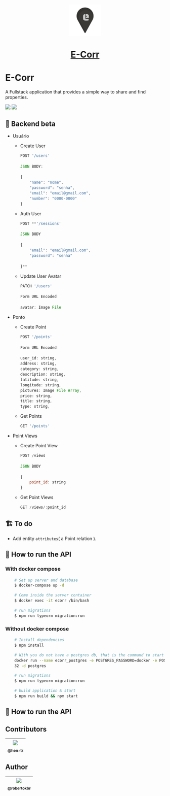 <h1 align="center">
    <img src="https://github.com/robertokbr/E-Corr/blob/main/mobile/assets/icon.png" width="100px" /><br>
    <br>
  <a href="https://e-corr.netlify.app/">
    E-Corr
  <a/>
</h1>


# E-Corr
A Fullstack application that provides a simple way to share and find properties.

<img  src="https://github.com/robertokbr/e-corr/tree/main/.Github/map.png" />
<img  src="https://github.com/robertokbr/e-corr/tree/main/.Github/details.png" />

## 🤖 Backend beta

- Usuário
    - Create User

        ```jsx
        POST '/users'

        JSON BODY:

        {
        	"name": "nome",
        	"password": "senha",
        	"email": "email@gmail.com",
        	"number": "0000-0000"
        }
        ```

    - Auth User

        ```jsx
        POST **'/sessions'

        JSON BODY

        { 
        	"email": "email@gmail.com", 
        	"password": "senha"
        	
        }**
        ```

    - Update User Avatar

        ```jsx
        PATCH '/users'

        Form URL Encoded

        avatar: Image File
        ```

- Ponto
    - Create Point

        ```jsx
        POST '/points'

        Form URL Encoded

        user_id: string,
        address: string,
        category: string,
        description: string,
        latitude: string,
        longitude: string,
        pictures: Image File Array,
        price: string,
        title: string,
        type: string,
        ```

    - Get Points

        ```jsx
        GET '/points'
        ```

- Point Views
    - Create Point View

        ```jsx
        POST /views

        JSON BODY

        {
        	point_id: string
        }
        ```

    - Get Point Views

        ```jsx
        GET /views/:point_id
        ```
## 🏗️ To do

- Add entity ```attributes```( a Point relation ).


## 🧰 How to run the API

### With docker compose
```bash
    # Set up server and database
    $ docker-compose up -d
```
```bash
    # Come inside the server container
    $ docker exec -it ecorr /bin/bash
```
```bash
    # run migrations
    $ npm run typeorm migration:run 
```
### Without docker compose
```bash
    # Install dependencies 
    $ npm install
```
```bash
    # With you do not have a postgres db, that is the command to start a docker postgres
    docker run --name ecorr_postgres -e POSTGRES_PASSWORD=docker -e POSTGRES_DB=ecorr -p 5432:54
    32 -d postgres
```
```bash
    # run migrations
    $ npm run typeorm migration:run 
```
```bash
    # build application & start
    $ npm run build && npm start
```

## 🧰 How to run the API


## Contributors

| [<img src="https://avatars.githubusercontent.com/u/66119996?s=460&u=a8ce982627187de5c6b55f1694eae0d15a1e33cf&v=4" width="115"><br><sub>@hen-tr</sub>](https://github.com/hen-tr) |
| :---: |



## Author

| [<img src="https://avatars.githubusercontent.com/u/60328400?s=460&u=b77b84078440e8a7027818c22475132ecbe2d992&v=4" width="115"><br><sub>@robertokbr</sub>](https://github.com/robertokbr) |
| :---: |
